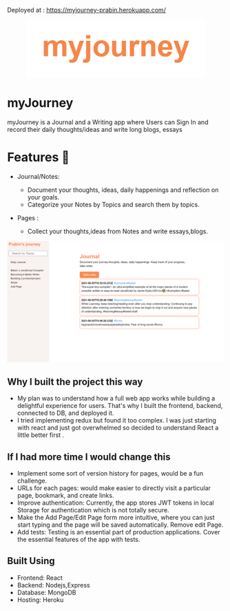 Deployed at : https://myjourney-prabin.herokuapp.com/


<div align="center">
  <img src="./assets/myjourney.png">
</div>

# myJourney

myJourney is a Journal and a Writing app where Users can
Sign In and record their daily thoughts/ideas and write long
blogs, essays

# Features :rocket:

- Journal/Notes:

  - Document your thoughts, ideas, daily happenings and reflection on your goals.
  - Categorize your Notes by Topics and search them by topics.

- Pages :
  - Collect your thoughts,ideas from Notes and write essays,blogs.

<div align="center">
    <img src="./assets/journal-screenshot.png">
</div>

## Why I built the project this way
- My plan was to understand how a full web app works while building a delightful experience for users. That's why I built the frontend, backend, connected to DB, and deployed it.
- I tried implementing redux but found it too complex. I was just starting with react and just got overwhelmed so decided to understand React a little better first .

## If I had more time I would change this
- Implement some sort of version history for pages, would be a fun challenge.
- URLs for each pages: would make easier to directly visit a particular page, bookmark, and create links.
- Improve authentication: Currently, the app stores JWT tokens in local Storage for authentication which is not totally secure.
- Make the Add Page/Edit Page form more intuitive, where you can just start typing and the page will be saved automatically. Remove edit Page.
- Add tests: Testing is an essential part of production applications. Cover the essential features of the app with tests.

## Built Using

- Frontend: React
- Backend: Nodejs,Express
- Database: MongoDB
- Hosting: Heroku
